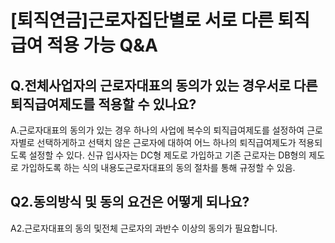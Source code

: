# [퇴직연금]근로자집단별로 서로 다른 퇴직급여 적용 가능 Q&A
## Q.전체사업자의 근로자대표의 동의가 있는 경우서로 다른퇴직급여제도를 적용할 수 있나요?
A.근로자대표의 동의가 있는 경우 하나의 사업에 복수의 퇴직급여제도를 설정하여 근로자별로 선택하게하고 선택치 않은 근로자에 대하여 어느 하나의 퇴직급여제도가 적용되도록 설정할 수 있다.
신규 입사자는 DC형 제도로 가입하고 기존 근로자는 DB형의 제도로 가입하도록 하는 식의 내용도근로자대표의 동의 절차를 통해 규정할 수 있음.
## Q2.동의방식 및 동의 요건은 어떻게 되나요?
A2.근로자대표의 동의 및전체 근로자의 과반수 이상의 동의가 필요합니다.

